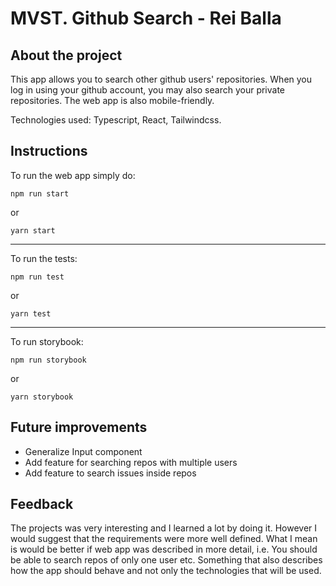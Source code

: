 # MVST. Github Search - Rei Balla


## About the project
This app allows you to search other github users' repositories. When you log in using your github account, you may also search your private repositories. The web app is also mobile-friendly.

Technologies used: Typescript, React, Tailwindcss.

## Instructions

To run the web app simply do:

```
npm run start
```

or

```
yarn start
```
---
To run the tests:

```
npm run test
```

or 


```
yarn test
```
---
To run storybook:

```
npm run storybook
```

or 


```
yarn storybook
```

## Future improvements

- Generalize Input component
- Add feature for searching repos with multiple users
- Add feature to search issues inside repos


## Feedback

The projects was very interesting and I learned a lot by doing it.
However I would suggest that the requirements were more well defined.
What I mean is would be better if web app was described in more detail,
i.e. You should be able to search repos of only one user etc.
Something that also describes how the app should behave and not only the technologies that will be used.
